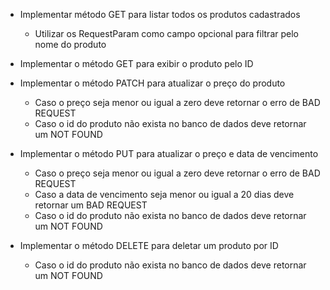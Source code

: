 - Implementar método GET para listar todos os produtos cadastrados
  - Utilizar os RequestParam como campo opcional para filtrar pelo nome do produto


- Implementar o método GET para exibir o produto pelo ID


- Implementar o método PATCH para atualizar o preço do produto
  - Caso o preço seja menor ou igual a zero deve retornar o erro de BAD REQUEST
  - Caso o id do produto não exista no banco de dados deve retornar um NOT FOUND


- Implementar o método PUT para atualizar o preço e data de vencimento
  - Caso o preço seja menor ou igual a zero deve retornar o erro de BAD REQUEST
  - Caso a data de vencimento seja menor ou igual a 20 dias deve retornar um BAD REQUEST
  - Caso o id do produto não exista no banco de dados deve retornar um NOT FOUND


- Implementar o método DELETE para deletar um produto por ID
  - Caso o id do produto não exista no banco de dados deve retornar um NOT FOUND
